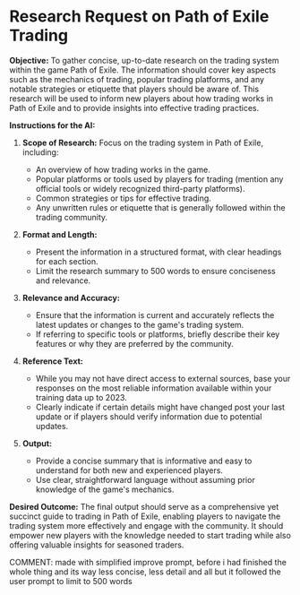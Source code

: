 
# Research Request on Path of Exile Trading

**Objective:** To gather concise, up-to-date research on the trading system within the game Path of Exile. The information should cover key aspects such as the mechanics of trading, popular trading platforms, and any notable strategies or etiquette that players should be aware of. This research will be used to inform new players about how trading works in Path of Exile and to provide insights into effective trading practices.

**Instructions for the AI:**

1. **Scope of Research:** Focus on the trading system in Path of Exile, including:
   - An overview of how trading works in the game.
   - Popular platforms or tools used by players for trading (mention any official tools or widely recognized third-party platforms).
   - Common strategies or tips for effective trading.
   - Any unwritten rules or etiquette that is generally followed within the trading community.

2. **Format and Length:** 
   - Present the information in a structured format, with clear headings for each section.
   - Limit the research summary to 500 words to ensure conciseness and relevance.

3. **Relevance and Accuracy:**
   - Ensure that the information is current and accurately reflects the latest updates or changes to the game's trading system.
   - If referring to specific tools or platforms, briefly describe their key features or why they are preferred by the community.

4. **Reference Text:** 
   - While you may not have direct access to external sources, base your responses on the most reliable information available within your training data up to 2023.
   - Clearly indicate if certain details might have changed post your last update or if players should verify information due to potential updates.

5. **Output:**
   - Provide a concise summary that is informative and easy to understand for both new and experienced players.
   - Use clear, straightforward language without assuming prior knowledge of the game's mechanics.

**Desired Outcome:** The final output should serve as a comprehensive yet succinct guide to trading in Path of Exile, enabling players to navigate the trading system more effectively and engage with the community. It should empower new players with the knowledge needed to start trading while also offering valuable insights for seasoned traders.

COMMENT: made with simplified improve prompt, before i had finished the whole thing and its way less concise, less detail and all but it followed the user prompt to limit to 500 words